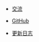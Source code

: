 * [交流](https://jq.qq.com/?_wv=1027&k=lpLvcfzh)

* [GitHub](https://github.com/Kyomotoi/ATRI)

* [更新日志](https://github.com/Kyomotoi/ATRI/blob/YHN-00B-XXX/changelog.md)